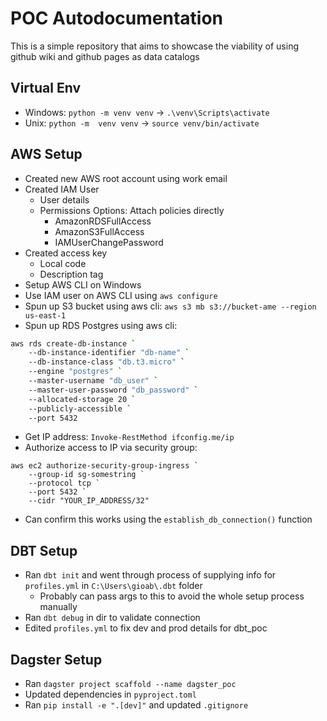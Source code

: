 # POC Autodocumentation

This is a simple repository that aims to showcase the viability of using github wiki and github pages as data catalogs 

## Virtual Env
- Windows: `python -m venv venv` -> `.\venv\Scripts\activate`
- Unix: `python -m  venv venv` -> `source venv/bin/activate`

## AWS Setup

- Created new AWS root account using work email
- Created IAM User
    - User details
    - Permissions Options: Attach policies directly
        - AmazonRDSFullAccess
        - AmazonS3FullAccess
        - IAMUserChangePassword
- Created access key
    - Local code
    - Description tag
- Setup AWS CLI on Windows
- Use IAM user on AWS CLI using `aws configure`
- Spun up S3 bucket using aws cli: `aws s3 mb s3://bucket-ame --region us-east-1`
- Spun up RDS Postgres using aws cli:
```bash
aws rds create-db-instance `
    --db-instance-identifier "db-name" `
    --db-instance-class "db.t3.micro" `
    --engine "postgres" `
    --master-username "db_user" `
    --master-user-password "db_password" `
    --allocated-storage 20 `
    --publicly-accessible `
    --port 5432
```
- Get IP address: `Invoke-RestMethod ifconfig.me/ip`
- Authorize access to IP via security group:
```
aws ec2 authorize-security-group-ingress `
    --group-id sg-somestring `
    --protocol tcp `
    --port 5432 `
    --cidr "YOUR_IP_ADDRESS/32"
```
- Can confirm this works using the `establish_db_connection()` function

## DBT Setup
- Ran `dbt init` and went through process of supplying info for `profiles.yml` in `C:\Users\gioab\.dbt` folder 
    - Probably can pass args to this to avoid the whole setup process manually
- Ran `dbt debug` in dir to validate connection 
- Edited `profiles.yml` to fix dev and prod details for dbt_poc

## Dagster Setup
- Ran `dagster project scaffold --name dagster_poc`
- Updated dependencies in `pyproject.toml`
- Ran `pip install -e ".[dev]"` and updated `.gitignore`
